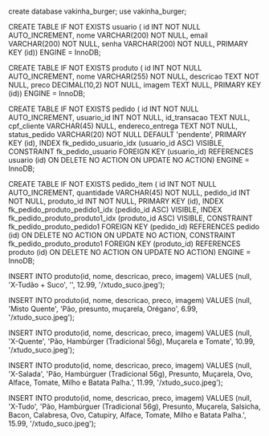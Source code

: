 #
create database vakinha_burger;
use vakinha_burger;

CREATE TABLE IF NOT EXISTS usuario (
  id INT NOT NULL AUTO_INCREMENT,
  nome VARCHAR(200) NOT NULL,
  email VARCHAR(200) NOT NULL,
  senha VARCHAR(200) NOT NULL,
  PRIMARY KEY (id))
ENGINE = InnoDB;

CREATE TABLE IF NOT EXISTS produto (
  id INT NOT NULL AUTO_INCREMENT,
  nome VARCHAR(255) NOT NULL,
  descricao TEXT NOT NULL,
  preco DECIMAL(10,2) NOT NULL,
  imagem TEXT NULL,
  PRIMARY KEY (id))
ENGINE = InnoDB;

CREATE TABLE IF NOT EXISTS pedido (
  id INT NOT NULL AUTO_INCREMENT,
  usuario_id INT NOT NULL,
  id_transacao TEXT NULL,
  cpf_cliente VARCHAR(45) NULL,
  endereco_entrega TEXT NOT NULL,
  status_pedido VARCHAR(20) NOT NULL DEFAULT 'pendente',
  PRIMARY KEY (id),
  INDEX fk_pedido_usuario_idx (usuario_id ASC) VISIBLE,
  CONSTRAINT fk_pedido_usuario
    FOREIGN KEY (usuario_id)
    REFERENCES usuario (id)
    ON DELETE NO ACTION
    ON UPDATE NO ACTION)
ENGINE = InnoDB;

CREATE TABLE IF NOT EXISTS pedido_item (
  id INT NOT NULL AUTO_INCREMENT,
  quantidade VARCHAR(45) NOT NULL,
  pedido_id INT NOT NULL,
  produto_id INT NOT NULL,
  PRIMARY KEY (id),
  INDEX fk_pedido_produto_pedido1_idx (pedido_id ASC) VISIBLE,
  INDEX fk_pedido_produto_produto1_idx (produto_id ASC) VISIBLE,
  CONSTRAINT fk_pedido_produto_pedido1
    FOREIGN KEY (pedido_id)
    REFERENCES pedido (id)
    ON DELETE NO ACTION
    ON UPDATE NO ACTION,
  CONSTRAINT fk_pedido_produto_produto1
    FOREIGN KEY (produto_id)
    REFERENCES produto (id)
    ON DELETE NO ACTION
    ON UPDATE NO ACTION)
ENGINE = InnoDB;

INSERT INTO produto(id, nome, descricao, preco, imagem)
VALUES (null, 'X-Tudão + Suco', '', 12.99, '/xtudo_suco.jpeg');

INSERT INTO produto(id, nome, descricao, preco, imagem)
VALUES (null, 'Misto Quente', 'Pão, presunto, muçarela, Orégano', 6.99, '/xtudo_suco.jpeg');

INSERT INTO produto(id, nome, descricao, preco, imagem)
VALUES (null, 'X-Quente', 'Pão, Hambúrger (Tradicional 56g), Muçarela e Tomate', 10.99, '/xtudo_suco.jpeg');

INSERT INTO produto(id, nome, descricao, preco, imagem)
VALUES (null, 'X-Salada',
        'Pão, Hambúrguer (Tradicional 56g), Presunto, Muçarela, Ovo, Alface, Tomate, Milho e Batata Palha.', 11.99,
        '/xtudo_suco.jpeg');

INSERT INTO produto(id, nome, descricao, preco, imagem)
VALUES (null, 'X-Tudo',
        'Pão, Hambúrguer (Tradicional 56g), Presunto, Muçarela, Salsicha, Bacon, Calabresa, Ovo, Catupiry, Alface, Tomate, Milho e Batata Palha.',
        15.99, '/xtudo_suco.jpeg');


